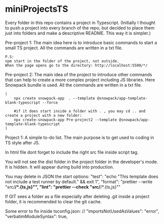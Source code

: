 # miniProjectsTS
Every folder in this repo contains a project in Typescript.
(Initially I thought to push a project into every branch of the repo, but decided to place them just into folders and make a descriptive README. This way it is simpler.)

Pre-project 1:
The main idea here is to introduce basic commands to start a small TS project.
All the commands are written in a txt file. 

    P.S:
    npm start in the folder of the project, not outside. 
    When the page opens go to the directory: http://localhost:5500/*/


Pre-project 2:
The main idea of the project to introduce other commands that can help to create a more complex project including JS libraries. 
Here Snowpack bundle is used. All the commands are written in a txt file. 

    (
        npx create snowpack-app  . --template @snowpack/app-template-blank-typescript --force

        #if it does start inside a folder with . , you may cd .. and create a project with a new folder:
        npx create-snowpack-app Pre-project2 --template @snowpack/app-template-blank-typescript
    )



Project 1: 
A simple to-do list. The main purpose is to get used to coding in TS style after JS. 

In html file dont forget to include the right src file inside script tag.
 <script src="./dist/index.js" type="module" ></script> 
You will not see the dist folder in the project folder in the developer's mode. It is hidden.
It will appear during build into production. 

You may delete in JSON the start options:
"test": "echo \"This template does not include a test runner by default.\" && exit 1",
"format": "prettier --write \"src/**/*.{ts,js}\"",
"lint": "prettier --check \"src/**/*.{ts,js}\""


If GIT sees a folder as a file especially after deleting .git inside a project folder, it is recommended to clear the git cache. 

Some error to fix inside tsconfig.json:
    // "importsNotUsedAsValues": "error",
    "verbatimModuleSyntax": true,





